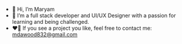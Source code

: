 - 👋 Hi, I’m Maryam
- 👀 I’m a full stack developer and UI/UX Designer with a passion for learning and being challenged. 
- ❤️‍🔥 If you see a project you like, feel free to contact me: mdawood832@gmail.com
